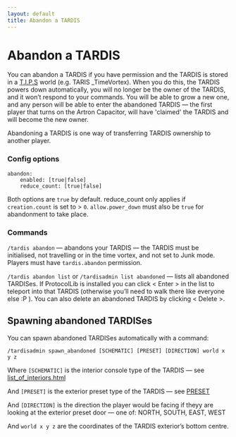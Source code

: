 ```yaml
---
layout: default
title: Abandon a TARDIS
---
```


Abandon a TARDIS
================

You can abandon a TARDIS if you have permission and the TARDIS is stored in a [T.I.P.S](tips.html) world (e.g. TARIS \_TimeVortex). When you do this, the TARDIS powers down automatically, you will no longer be the owner of the TARDIS, and it won’t respond to your commands. You will be able to grow a new one, and any person will be able to enter the abandoned TARDIS — the first player that turns on the Artron Capacitor, will have 'claimed' the TARDIS and will become the new owner.

Abandoning a TARDIS is one way of transferring TARDIS ownership to another player.

### Config options

    abandon:
        enabled: [true|false]
        reduce_count: [true|false]

Both options are `true` by default. reduce\_count only applies if `creation.count` is set to > `0`. `allow.power_down` must also be `true` for abandonment to take place.

### Commands

`/tardis abandon` — abandons your TARDIS — the TARDIS must be initialised, not travelling or in the time vortex, and not set to Junk mode. Players must have `tardis.abandon` permission.

`/tardis abandon list` or `/tardisadmin list abandoned` — lists all abandoned TARDISes. If ProtocolLib is installed you can click < Enter > in the list to teleport into that TARDIS (otherwise you’ll need to walk there like everyone else :P ). You can also delete an abandoned TARDIS by clicking < Delete >.

Spawning abandoned TARDISes
---------------------------

You can spawn abandoned TARDISes automatically with a command:

    /tardisadmin spawn_abandoned [SCHEMATIC] [PRESET] [DIRECTION] world x y z

Where `[SCHEMATIC]` is the interior console type of the TARDIS — see [list\_of\_interiors.html](list_of_interiors.html)

And `[PRESET]` is the exterior preset type of the TARDIS — see [PRESET](http://www.thenosefairy.co.nz/TARDIS_java_docs/me/eccentric_nz/TARDIS/enumeration/PRESET.html)

And `[DIRECTION]` is the direction the player would be facing if theyy are looking at the exterior preset door — one of: NORTH, SOUTH, EAST, WEST

And `world x y z` are the coordinates of the TARDIS exterior’s bottom centre.
